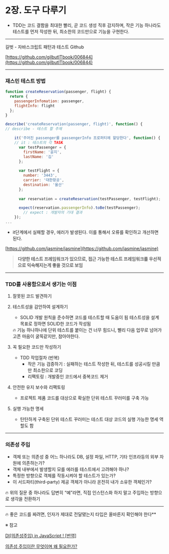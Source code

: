 # 2장. 도구 다루기

- TDD는 코드 결함을 최대한 빨리, 곧 코드 생성 직후 감지하며, 작은 기능 하나라도 테스트를 먼저 작성한 뒤, 최소한의 코드만으로 기능을 구현한다.

---

길벗 - 자바스크립트 패턴과 테스트 Github

[https://github.com/gilbutITbook/006844](https://github.com/gilbutITbook/006844)

---

### 재스민 테스트 방법

```jsx
function createReservation(passenger, flight) {
  return {
    passengerInfomation: passenger,
    flightInfo: flight
  };
}
```

```jsx
describe('createReservation(passenger, flight)', function() {
// describe - 테스트 할 주제

	it('주어진 passenger를 passengerInfo 프로퍼티에 할당한다', function() {
	// it : 테스트의 각 TASK
	  var testPassenger = {
	    firstName: '윤지',
	    lastName: '김'
	  };
	
	  var testFlight = {
	    number: '3443',
	    carrier: '대한항공',
	    destination: '울산'
	  };
	
	  var reservation = createReservation(testPassenger, testFlight);

	  expect(reservation.passengerInfo).toBe(testPassenger);
		// expect : 개발자의 기대 결과
	});
...
```

- it단계에서 실패할 경우, 에러가 발생된다. 이를 통해서 오류를 확인하고 개선하면 된다.

[https://github.com/jasmine/jasmine](https://github.com/jasmine/jasmine)

> **다양한 테스트 프레임워크가 있으므로, 접근 가능한 테스트 프레임워크를 우선적으로 익숙해지는게 좋을 것으로 보임**
> 

---

### TDD를 사용함으로서 생기는 이점

1. 잘못된 코드 발견하기
2. 테스트성을 감안하여 설계하기
    - SOLID 개발 원칙을 준수하면 코드를 테스트할 때 도움이 됨
    테스트성을 설계 목표로 정하면 SOLID한 코드가 작성됨
    
    <aside>
    🔥 기능 하나하나에 단위 테스트를 붙이는 건 너무 힘드니, 빨리 다음 업무로 넘어가고픈 마음이 굴뚝같지만, 참아야한다.
    
    </aside>
    
3. 꼭 필요한 코드만 작성하기
    - TDD 작업절차 (반복)
        - 작은 기능 검증하기 : 실패하는 테스트 작성한 뒤, 테스트를 성공시킬 만큼만 최소한으로 코딩
        - 리팩토링 : 개발중인 코드에서 중복코드 제거
4. 안전한 유지 보수와 리팩토링
    - 프로젝트 제품 코드를 대상으로 확실한 단위 테스트 꾸러미를 구축 가능
5. 실행 가능한 명세
    - 탄탄하게 구축된 단위 테스트 꾸러미는 테스트 대상 코드의 실행 가능한 명세 역할도 함

---

### 의존성 주입

- 객체 또는 의존성 중 어느 하나라도 DB,  설정  파일, HTTP, 기타 인프라등의 외부 자원에 의존하는가?
- 객체 내부에서 발생할지 모를 에러를 테스트에서 고려해야 하나?
- 특정한 방향으로 객체를 작동시켜야 할 테스트가 있는가?
- 이 서드파티(third-party) 제공 객체가 아니라 온전히 내가 소유한 객체인가?

<aside>
🔥 위의 질문 중 하나라도 답변히 “예”라면, 직접 인스턴스화 하지 말고 주입하는 방향으로 생각을 전환하기

</aside>

---

<aside>
🔥 좋은 코드를 짜려면, 인자가 제대로 전달됐는지 타입은 올바른지 확인해야 한다**

</aside>

※ 참고

[DI(의존성주입) in JavaScript ! [번역]](https://velog.io/@moongq/Dependency-Injection)

[의존성 주입이란 무엇이며 왜 필요한가?](https://kotlinworld.com/64)